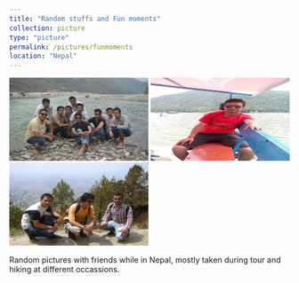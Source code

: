 ```yaml
---
title: "Random stuffs and Fun moments"
collection: picture
type: "picture"
permalink: /pictures/funmoments
location: "Nepal"
---
```


<img src='/images/pictures/dolalghat.jpeg' width='250' height='150'>
<img src='/images/pictures/pokhara.jpg' width='250' height='150'>

<img src='/images/pictures/bhasmeshwor.jpeg' width='250' height='150'>

Random pictures with friends while in Nepal, mostly taken during tour and hiking at different occassions. 
